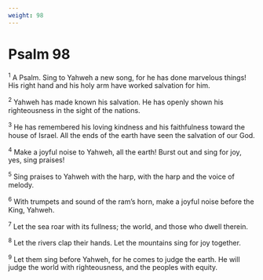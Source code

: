 ```yaml
---
weight: 98
---
```


# Psalm 98

<sup>1</sup> A Psalm. Sing to Yahweh a new song, for he has done marvelous things! His right hand and his holy arm have worked salvation for him. 

<sup>2</sup> Yahweh has made known his salvation. He has openly shown his righteousness in the sight of the nations. 

<sup>3</sup> He has remembered his loving kindness and his faithfulness toward the house of Israel. All the ends of the earth have seen the salvation of our God. 

<sup>4</sup> Make a joyful noise to Yahweh, all the earth! Burst out and sing for joy, yes, sing praises! 

<sup>5</sup> Sing praises to Yahweh with the harp, with the harp and the voice of melody. 

<sup>6</sup> With trumpets and sound of the ram’s horn, make a joyful noise before the King, Yahweh. 

<sup>7</sup> Let the sea roar with its fullness; the world, and those who dwell therein. 

<sup>8</sup> Let the rivers clap their hands. Let the mountains sing for joy together. 

<sup>9</sup> Let them sing before Yahweh, for he comes to judge the earth. He will judge the world with righteousness, and the peoples with equity. 


